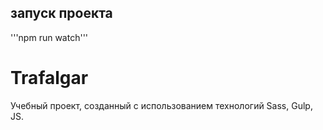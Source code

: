 ## запуск проекта ##
'''npm run watch'''
# Trafalgar #

Учебный проект, созданный с использованием технологий  Sass, Gulp, JS. 